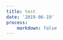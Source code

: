 ```yaml
---
title: test
date: '2019-06-19'
process:
    markdown: false
---
```


<script defer
  src="https://commento.zabiny.club/js/commento.js"
  data-auto-init="true">
</script>
<div id="commento"></div>
